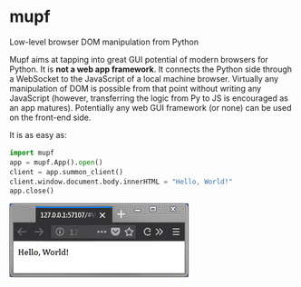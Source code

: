 # mupf
Low-level browser DOM manipulation from Python

Mupf aims at tapping into great GUI potential of modern browsers for Python. It
is **not a web app framework**. It connects the Python side through a WebSocket
to the JavaScript of a local machine browser. Virtually any manipulation of DOM
is possible from that point without writing any JavaScript (however,
transferring the logic from Py to JS is encouraged as an app matures).
Potentially any web GUI framework (or none) can be used on the front-end side.

It is as easy as:

```Python
import mupf
app = mupf.App().open()
client = app.summon_client()
client.window.document.body.innerHTML = "Hello, World!"
app.close()
```

![Hello world example result](./docs/hello_example.png)

